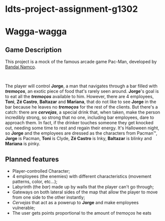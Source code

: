 # ldts-project-assignment-g1302


# Wagga-wagga

## Game Description

This project is a mock of the famous arcade game Pac-Man, developed by [Bandai Namco](https://en.bandainamcoent.eu/).

<br/>

The player will control __Jorge__, a man that navigates through a bar filled with ___tremoços___, an exotic piece of food that's rarely seen around. __Jorge__'s goal is to eat all the ___tremoços___ available to him. However, there are 4 employees, __Toni__, __Zé Castro__, __Baltazar__ and __Mariana__, that do not like to see __Jorge__ in the bar because he leaves no ___tremoços___ for the rest of the clients. But there's a catch: there are ___cervejas___, a special drink that, when taken, make the person incredibly strong, so strong that no one, including bar employees, dare to approach them. In fact, if the drinker touches someone they get knocked out, needing some time to rest and regain their energy.
It's Halloween night, so __Jorge__ and the employees are dressed as the characters from Pacman™, __Jorge__ is Pacman, __Toni__ is Clyde, __Zé Castro__ is Inky, __Baltazar__ is blinky and __Mariana__ is pinky.

## Planned features

- Player-controlled Character;
- 4 employees (the enemies) with different characteristics (movement patterns, color, etc...);
- Labyrinth (the _bar_) made up by walls that the player can't go through;
- Gateways on both lateral sides of the map that allow the player to move from one side to the other instantly;
- _Cervejas_ that act as a powerup to __Jorge__ and make employees vulnerable;
- The user gets points proportional to the amount of _tremoços_ he eats

